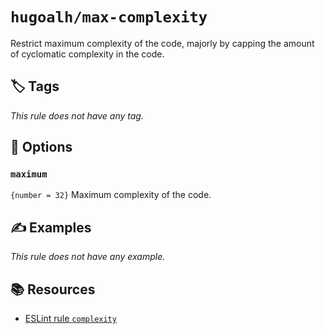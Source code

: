 # `hugoalh/max-complexity`

Restrict maximum complexity of the code, majorly by capping the amount of cyclomatic complexity in the code.

## 🏷️ Tags

*This rule does not have any tag.*

## 🔧 Options

### `maximum`

`{number = 32}` Maximum complexity of the code.

## ✍️ Examples

*This rule does not have any example.*

## 📚 Resources

- [ESLint rule `complexity`](https://eslint.org/docs/latest/rules/complexity)
